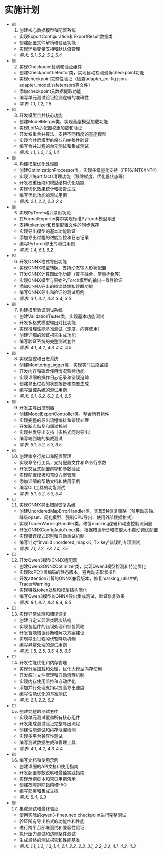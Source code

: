# 实施计划

- [x] 1. 创建核心数据模型和配置系统


  - 实现ExportConfiguration和ExportResult数据类
  - 创建配置文件解析和验证功能
  - 实现环境变量支持和默认值管理
  - _需求: 5.1, 5.2, 5.3, 5.4_


- [x] 2. 实现Checkpoint检测和验证组件

  - 创建CheckpointDetector类，实现自动检测最新checkpoint功能
  - 实现checkpoint完整性验证（检查adapter_config.json、adapter_model.safetensors等文件）
  - 添加checkpoint元数据提取功能
  - 编写单元测试验证检测逻辑的准确性
  - _需求: 1.1, 1.2, 1.5_

- [x] 3. 开发模型合并核心功能


  - 创建ModelMerger类，实现基座模型加载功能
  - 实现LoRA适配器权重加载和验证
  - 开发权重合并算法，支持不同精度的基座模型
  - 实现合并后模型的保存和完整性验证
  - 编写合并过程的单元测试和集成测试
  - _需求: 1.1, 1.2, 1.3, 1.4_

- [x] 4. 构建模型优化处理器


  - 创建OptimizationProcessor类，实现多级量化支持（FP16/INT8/INT4）
  - 实现训练artifacts清理功能（移除梯度、优化器状态等）
  - 开发权重压缩和模型结构优化功能
  - 实现优化效果统计和报告生成
  - 编写优化功能的测试用例
  - _需求: 2.1, 2.2, 2.3, 2.4_

- [x] 5. 实现PyTorch格式导出功能




  - 在FormatExporter类中实现标准PyTorch模型导出
  - 支持tokenizer和模型配置文件的同步保存
  - 实现导出模型的基本功能验证
  - 添加导出过程的进度监控和日志记录
  - 编写PyTorch导出的测试用例
  - _需求: 1.4, 6.1, 6.2_

- [x] 6. 开发ONNX格式导出功能




  - 实现ONNX模型转换，支持动态输入形状配置
  - 开发ONNX计算图优化功能（算子融合、常量折叠等）
  - 实现ONNX模型与原始PyTorch模型的输出一致性验证
  - 添加ONNX导出的错误处理和诊断功能
  - 编写ONNX导出和验证的测试用例
  - _需求: 3.1, 3.2, 3.3, 3.4, 3.5_

- [x] 7. 构建模型验证测试系统


  - 创建ValidationTester类，实现基本功能测试
  - 开发多格式模型输出对比功能
  - 实现推理性能基准测试（速度、内存使用）
  - 创建详细的验证报告生成功能
  - 编写验证系统的完整测试套件
  - _需求: 4.1, 4.2, 4.3, 4.4, 4.5_

- [x] 8. 实现监控和日志系统


  - 创建MonitoringLogger类，实现实时进度监控
  - 开发内存和磁盘使用情况监控功能
  - 实现详细的操作日志记录和错误追踪
  - 创建导出过程的状态报告和摘要生成
  - 编写监控系统的测试用例
  - _需求: 6.1, 6.2, 6.3, 6.4, 6.5_

- [x] 9. 开发主导出控制器







  - 创建ModelExportController类，整合所有组件
  - 实现完整的导出流程编排和错误处理
  - 开发断点恢复和重试机制
  - 实现并发导出支持（多格式同时导出）
  - 编写端到端的集成测试
  - _需求: 5.1, 5.2, 5.3, 6.5_

- [x] 10. 创建命令行接口和配置管理





  - 实现命令行工具，支持配置文件和命令行参数
  - 开发交互式配置向导和参数验证
  - 实现配置模板和预设方案管理
  - 添加详细的帮助文档和使用示例
  - 编写CLI工具的功能测试
  - _需求: 5.1, 5.2, 5.3, 5.4_

- [ ] 11. 实现ONNX导出错误恢复系统
  - 创建UnorderedMapErrorHandler类，实现5种恢复策略（禁用动态轴、降级opset、简化模型、强制CPU导出、使用外部数据格式）
  - 实现TracerWarningHandler类，修复masking逻辑和动态控制流问题
  - 开发ONNXConfigAutoTuner类，根据错误历史和模型大小自动调优配置
  - 实现错误模式识别和自动重试机制
  - 编写针对"invalid unordered_map<K, T> key"错误的专项测试
  - _需求: 7.1, 7.2, 7.3, 7.4, 7.5_

- [ ] 12. 开发Qwen3模型ONNX适配器
  - 创建Qwen3ONNXOptimizer类，实现Qwen3模型检测和特定优化
  - 实现RoPE位置编码的静态版本，避免动态形状操作
  - 开发attention计算的ONNX兼容版本，修复masking_utils中的TracerWarning
  - 实现特殊token处理和模型结构简化
  - 编写Qwen3模型的ONNX导出集成测试，验证修复效果
  - _需求: 8.1, 8.2, 8.3, 8.4, 8.5_

- [ ] 13. 实现异常处理和错误恢复




  - 创建自定义异常类层次结构
  - 实现各组件的错误处理和恢复策略
  - 开发智能错误诊断和解决方案建议
  - 实现导出过程的优雅降级机制
  - 编写异常处理的测试用例
  - _需求: 1.5, 2.5, 3.5, 4.5, 6.5_

- [ ] 14. 开发性能优化和内存管理
  - 实现分层加载和处理，优化大模型内存使用
  - 开发临时文件管理和自动清理机制
  - 实现内存使用监控和自动优化
  - 添加并行处理支持以提高导出速度
  - 编写性能优化的基准测试
  - _需求: 2.1, 2.2, 6.2_

- [ ] 15. 创建完整的测试套件
  - 实现单元测试覆盖所有核心组件
  - 开发集成测试验证完整导出流程
  - 创建性能测试和内存泄漏检测
  - 实现多平台兼容性测试
  - 编写测试数据生成和管理工具
  - _需求: 4.1, 4.2, 4.3, 4.4_

- [x] 16. 编写文档和使用示例





  - 创建详细的API文档和使用指南
  - 开发配置参数说明和最佳实践指南
  - 实现示例脚本和常见用例演示
  - 创建故障排除指南和FAQ
  - 编写部署和集成文档
  - _需求: 5.4, 6.3_

- [x] 17. 集成测试和最终验证





  - 使用实际的qwen3-finetuned checkpoint进行完整测试
  - 验证所有导出格式的功能性和性能
  - 进行跨平台部署测试和兼容性验证
  - 执行压力测试和边界条件测试
  - 生成最终的测试报告和性能基准
  - _需求: 1.1, 1.2, 1.3, 1.4, 2.1, 2.2, 2.3, 3.1, 3.2, 3.3, 4.1, 4.2, 4.3_